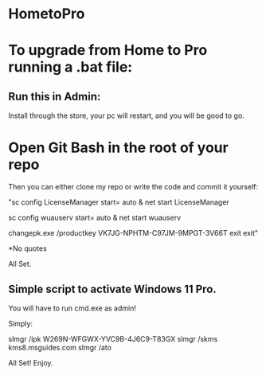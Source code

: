 # HometoPro


# To upgrade from Home to Pro running a .bat file:

## Run this in Admin: 
Install through the store, your pc will restart, and you will be good to go. 


# Open Git Bash in the root of your repo
Then you can either clone my repo or write the code and commit it yourself: 

"sc config LicenseManager start= auto & net start LicenseManager

sc config wuauserv start= auto & net start wuauserv 

changepk.exe /productkey VK7JG-NPHTM-C97JM-9MPGT-3V66T
exit
exit"

*No quotes


All Set.

## Simple script to activate Windows 11 Pro. 

You will have to run cmd.exe as admin!

Simply: 

slmgr /ipk W269N-WFGWX-YVC9B-4J6C9-T83GX 
slmgr /skms kms8.msguides.com
slmgr /ato

All Set! Enjoy.